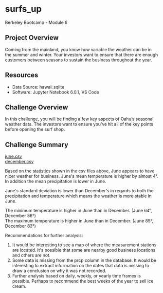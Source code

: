 # surfs_up
Berkeley Bootcamp - Module 9

## Project Overview
Coming from the mainland, you know how variable the weather can be in the summer and winter. Your investors want to ensure that there are enough customers between seasons to sustain the business throughout the year.

## Resources
- Data Source: hawaii.sqlite
- Software: Jupyter Notebook 6.0.1, VS Code

## Challenge Overview
In this challenge, you will be finding a few key aspects of Oahu’s seasonal weather data. The investors want to ensure you’ve hit all of the key points before opening the surf shop.

## Challenge Summary

[june.csv](june.csv)  
[december.csv](june.csv)

Based on the statistics shown in the csv files above, June appears to have nicer weather for business. June's mean temperature is higher by almost 4°.  In addition the mean precipitation is lower in June.

June's standard deviation is lower than December's in regards to both the precipitation and temperature which means the weather is more stable in June.

The minimum temperature is higher in June than in December. (June 64°, December 56°)  
The maximum temperature is higher in June than in December. (June 85°, December 83°)  

Recommendations for further analysis:  
1.  It would be interesting to see a map of where the measurement stations are located. It's possible that some are nearby good business locations and others are not.
2.  Some data is missing from the prcp column in the database. It would be interesting to extract information on the dates that data is missing to draw a conclusion on why it was not recorded.
3.  Further analysis based on daily, weekly, or yearly time frames is possible. Perhaps to recommend the best weeks of the year to sell ice cream.
